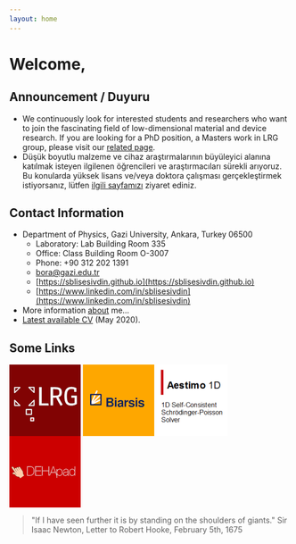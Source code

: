 ```yaml
---
layout: home
---
```

# Welcome,

## Announcement / Duyuru
* We continuously look for interested students and researchers who want to join the fascinating field of low-dimensional material and device research. If you are looking for a PhD position, a Masters work in LRG group, please visit our [related page](https://www.lrgresearch.org/vacancies).
* Düşük boyutlu malzeme ve cihaz araştırmalarının büyüleyici alanına katılmak isteyen ilgilenen öğrencileri ve araştırmacıları sürekli arıyoruz. Bu konularda yüksek lisans ve/veya doktora çalışması gerçekleştirmek istiyorsanız, lütfen [ilgili sayfamızı](https://www.lrgresearch.org/vacancies) ziyaret ediniz.

## Contact Information

* Department of Physics, Gazi University, Ankara, Turkey 06500
  * Laboratory: Lab Building Room 335
  * Office: Class Building Room O-3007
  * Phone: +90 312 202 1391
  * bora@gazi.edu.tr
  * [https://sblisesivdin.github.io](https://sblisesivdin.github.io)
  * [https://www.linkedin.com/in/sblisesivdin](https://www.linkedin.com/in/sblisesivdin)
* More information [about](about.md) me...
* [Latest available CV](files/SBLisesivdin-CV-May2020.pdf) (May 2020).

## Some Links

<a href="http://www.lrgresearch.org"><img align="center" src="files/lrg.png"></a> 
<a href="https://www.biarsis.com"><img align="center" src="files/biarsis.png"></a> 
<a href="http://www.aestimosolver.org"><img align="center" src="files/aestimo.png"></a> 
<a href="http://sblisesivdin.github.io/dehapad"><img align="center" src="files/dehapad.png"></a>

> "If I have seen further it is by standing on the shoulders of giants." Sir Isaac Newton, Letter to Robert Hooke, February 5th, 1675
